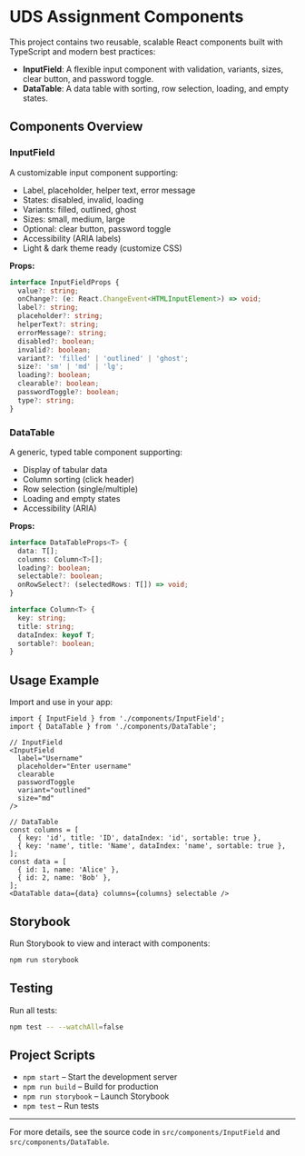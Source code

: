# UDS Assignment Components

This project contains two reusable, scalable React components built with TypeScript and modern best practices:

- **InputField**: A flexible input component with validation, variants, sizes, clear button, and password toggle.
- **DataTable**: A data table with sorting, row selection, loading, and empty states.

## Components Overview

### InputField
A customizable input component supporting:
- Label, placeholder, helper text, error message
- States: disabled, invalid, loading
- Variants: filled, outlined, ghost
- Sizes: small, medium, large
- Optional: clear button, password toggle
- Accessibility (ARIA labels)
- Light & dark theme ready (customize CSS)

**Props:**
```ts
interface InputFieldProps {
  value?: string;
  onChange?: (e: React.ChangeEvent<HTMLInputElement>) => void;
  label?: string;
  placeholder?: string;
  helperText?: string;
  errorMessage?: string;
  disabled?: boolean;
  invalid?: boolean;
  variant?: 'filled' | 'outlined' | 'ghost';
  size?: 'sm' | 'md' | 'lg';
  loading?: boolean;
  clearable?: boolean;
  passwordToggle?: boolean;
  type?: string;
}
```

### DataTable
A generic, typed table component supporting:
- Display of tabular data
- Column sorting (click header)
- Row selection (single/multiple)
- Loading and empty states
- Accessibility (ARIA)

**Props:**
```ts
interface DataTableProps<T> {
  data: T[];
  columns: Column<T>[];
  loading?: boolean;
  selectable?: boolean;
  onRowSelect?: (selectedRows: T[]) => void;
}

interface Column<T> {
  key: string;
  title: string;
  dataIndex: keyof T;
  sortable?: boolean;
}
```

## Usage Example

Import and use in your app:
```tsx
import { InputField } from './components/InputField';
import { DataTable } from './components/DataTable';

// InputField
<InputField
  label="Username"
  placeholder="Enter username"
  clearable
  passwordToggle
  variant="outlined"
  size="md"
/>

// DataTable
const columns = [
  { key: 'id', title: 'ID', dataIndex: 'id', sortable: true },
  { key: 'name', title: 'Name', dataIndex: 'name', sortable: true },
];
const data = [
  { id: 1, name: 'Alice' },
  { id: 2, name: 'Bob' },
];
<DataTable data={data} columns={columns} selectable />
```

## Storybook
Run Storybook to view and interact with components:
```bash
npm run storybook
```

## Testing
Run all tests:
```bash
npm test -- --watchAll=false
```

## Project Scripts
- `npm start` – Start the development server
- `npm run build` – Build for production
- `npm run storybook` – Launch Storybook
- `npm test` – Run tests

---

For more details, see the source code in `src/components/InputField` and `src/components/DataTable`.
